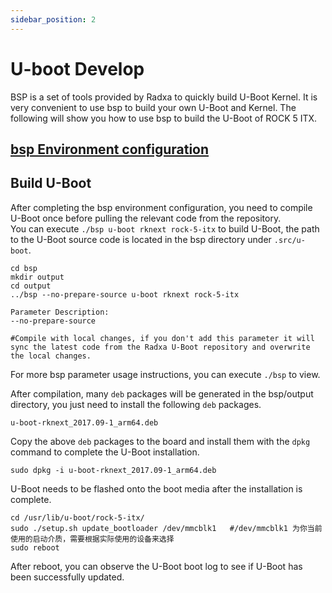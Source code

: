 ```yaml
---
sidebar_position: 2
---
```


# U-boot Develop

BSP is a set of tools provided by Radxa to quickly build U-Boot Kernel. It is very convenient to use bsp to build your own U-Boot and Kernel.
The following will show you how to use bsp to build the U-Boot of ROCK 5 ITX.

## [bsp Environment configuration](https://radxa-repo.github.io/bsp/)

## Build U-Boot

After completing the bsp environment configuration, you need to compile U-Boot once before pulling the relevant code from the repository.  
You can execute `./bsp u-boot rknext rock-5-itx` to build U-Boot, the path to the U-Boot source code is located in the bsp directory under `.src/u-boot`.

```
cd bsp
mkdir output
cd output
../bsp --no-prepare-source u-boot rknext rock-5-itx

Parameter Description:
--no-prepare-source

#Compile with local changes, if you don't add this parameter it will sync the latest code from the Radxa U-Boot repository and overwrite the local changes.
```

For more bsp parameter usage instructions, you can execute `./bsp` to view.

After compilation, many `deb` packages will be generated in the bsp/output directory, you just need to install the following `deb` packages.

```
u-boot-rknext_2017.09-1_arm64.deb
```

Copy the above `deb` packages to the board and install them with the `dpkg` command to complete the U-Boot installation.

```
sudo dpkg -i u-boot-rknext_2017.09-1_arm64.deb
```

U-Boot needs to be flashed onto the boot media after the installation is complete.

```
cd /usr/lib/u-boot/rock-5-itx/
sudo ./setup.sh update_bootloader /dev/mmcblk1   #/dev/mmcblk1 为你当前使用的启动介质，需要根据实际使用的设备来选择
sudo reboot
```

After reboot, you can observe the U-Boot boot log to see if U-Boot has been successfully updated.
